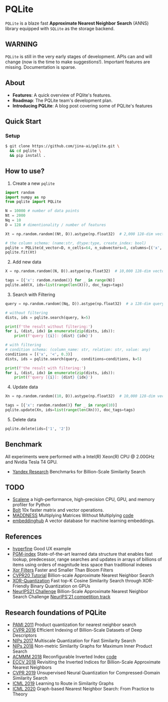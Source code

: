 # PQLite

`PQLite` is a blaze fast **Approximate Nearest Neighbor Search** (ANNS) library equipped with `SQLite` as the storage backend.

## WARNING

`PQLite` is still in the very early stages of development. APIs can and will change (now is the time to make suggestions!). Important features are missing. Documentation is sparse.

## About

- **Features**: A quick overview of PQlite's features.
- **Roadmap**: The PQLite team's development plan.
- **Introducing PQLite**: A blog post covering some of PQLite's features

## Quick Start

### Setup

```bash
$ git clone https://github.com/jina-ai/pqlite.git \
  && cd pqlite \
  && pip install .
```
## How to use?

1. Create a new `pqlite`

```python
import random
import numpy as np
from pqlite import PQLite

N = 10000 # number of data points
Nt = 2000
Nq = 10
D = 128 # dimentionality / number of features

Xt = np.random.random((Nt, D)).astype(np.float32)  # 2,000 128-dim vectors for training

# the column schema: (name:str, dtype:type, create_index: bool)
pqlite = PQLite(d_vector=D, n_cells=64, n_subvectors=8, columns=[('x', float, True)])
pqlite.fit(Xt)
```

2. Add new data

```python
X = np.random.random((N, D)).astype(np.float32)  # 10,000 128-dim vectors to be indexed

tags = [{'x': random.random()} for _ in range(N)]
pqlite.add(X, ids=list(range(len(X))), doc_tags=tags)
```

3. Search with Filtering

```python
query = np.random.random((Nq, D)).astype(np.float32)  # a 128-dim query vector

# without filtering
dists, ids = pqlite.search(query, k=5)

print(f'the result without filtering:')
for i, (dist, idx) in enumerate(zip(dists, ids)):
    print(f'query [{i}]: {dist} {idx}')

# with filtering
# condition schema: (column_name: str, relation: str, value: any)
conditions = [('x', '<', 0.3)]
dists, ids = pqlite.search(query, conditions=conditions, k=5)

print(f'the result with filtering:')
for i, (dist, idx) in enumerate(zip(dists, ids)):
    print(f'query [{i}]: {dist} {idx}')
```
4. Update data

```python
Xn = np.random.random((10, D)).astype(np.float32)  # 10,000 128-dim vectors to be indexed

tags = [{'x': random.random()} for _ in range(10)]
pqlite.update(Xn, ids=list(range(len(Xn))), doc_tags=tags)
```

5. Delete data

```python
pqlite.delete(ids=['1', '2'])
```
## Benchmark

All experiments were performed with a Intel(R) Xeon(R) CPU @ 2.00GHz and Nvidia Tesla T4 GPU.

- [Yandex Research](https://research.yandex.com/datasets/biganns) Benchmarks for Billion-Scale Similarity Search

## TODO

- [Scalene](https://github.com/plasma-umass/scalene) a high-performance, high-precision CPU, GPU, and memory profiler for Python
- [Bolt](https://github.com/dblalock/bolt) 10x faster matrix and vector operations.
- [MADDNESS](https://arxiv.org/abs/2106.10860) Multiplying Matrices Without Multiplying [code](https://github.com/dblalock/bolt)
- [embeddinghub](https://github.com/featureform/embeddinghub) A vector database for machine learning embeddings.


## References

- [hyperfine](https://github.com/sharkdp/hyperfine) Good UX example
- [PGM-index](https://github.com/gvinciguerra/PGM-index) State-of-the-art learned data structure that enables fast lookup, predecessor, range searches and updates in arrays of billions of items using orders of magnitude less space than traditional indexes
- [Xor Filters](https://lemire.me/blog/2019/12/19/xor-filters-faster-and-smaller-than-bloom-filters/) Faster and Smaller Than Bloom Filters
- [CVPR20 Tutorial](https://www.youtube.com/watch?v=SKrHs03i08Q&list=PLKQB14e0EJUWaTnwgQogJ3nSLzEFNn9d8&t=849s) Billion-scale Approximate Nearest Neighbor Search
- [XOR-Quantization](https://arxiv.org/pdf/2008.02002.pdf) Fast top-K Cosine Similarity Search through XOR-Friendly Binary Quantization on GPUs
- [NeurIPS21 Challenge](http://big-ann-benchmarks.com/index.html) Billion-Scale Approximate Nearest Neighbor Search Challenge [NeurIPS'21 competition track](https://neurips.cc/Conferences/2021/CompetitionTrack)


## Research foundations of PQLite

- [PAMI 2011](https://hal.inria.fr/inria-00514462v1/document) Product quantization for nearest neighbor search
- [CVPR 2016](https://research.yandex.com/publications/138) Efficient Indexing of Billion-Scale Datasets of Deep Descriptors
- [NIPs 2017](https://papers.nips.cc/paper/2017/file/b6617980ce90f637e68c3ebe8b9be745-Paper.pdf) Multiscale Quantization for Fast Similarity Search
- [NIPs 2018](https://research.yandex.com/publications/187) Non-metric Similarity Graphs for Maximum Inner Product Search
- [ACMMM 2018](https://arxiv.org/abs/1808.03969) Reconfigurable Inverted Index [code](https://github.com/matsui528/rii)
- [ECCV 2018](https://arxiv.org/abs/1802.02422) Revisiting the Inverted Indices for Billion-Scale Approximate Nearest Neighbors
- [CVPR 2019](https://research.yandex.com/publications/196) Unsupervised Neural Quantization for Compressed-Domain Similarity Search
- [ICML 2019](https://research.yandex.com/publications/188) Learning to Route in Similarity Graphs
- [ICML 2020](https://research.yandex.com/publications/280) Graph-based Nearest Neighbor Search: From Practice to Theory
